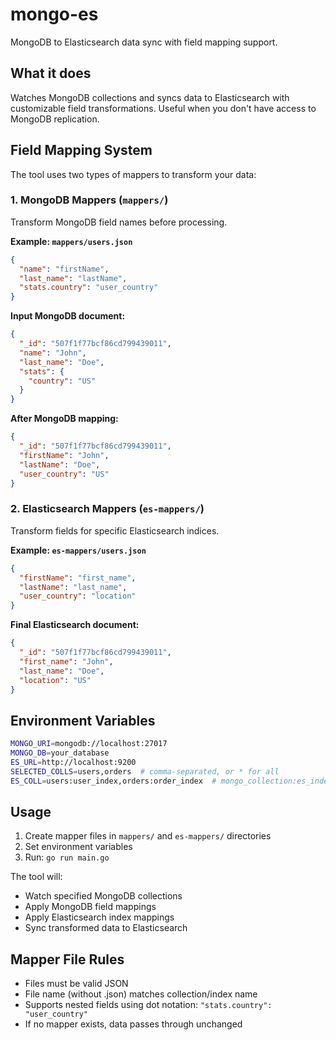 # mongo-es

MongoDB to Elasticsearch data sync with field mapping support.

## What it does

Watches MongoDB collections and syncs data to Elasticsearch with customizable field transformations. Useful when you don't have access to MongoDB replication.

## Field Mapping System

The tool uses two types of mappers to transform your data:

### 1. MongoDB Mappers (`mappers/`)

Transform MongoDB field names before processing.

**Example: `mappers/users.json`**

```json
{
  "name": "firstName",
  "last_name": "lastName",
  "stats.country": "user_country"
}
```

**Input MongoDB document:**

```json
{
  "_id": "507f1f77bcf86cd799439011",
  "name": "John",
  "last_name": "Doe",
  "stats": {
    "country": "US"
  }
}
```

**After MongoDB mapping:**

```json
{
  "_id": "507f1f77bcf86cd799439011",
  "firstName": "John",
  "lastName": "Doe",
  "user_country": "US"
}
```

### 2. Elasticsearch Mappers (`es-mappers/`)

Transform fields for specific Elasticsearch indices.

**Example: `es-mappers/users.json`**

```json
{
  "firstName": "first_name",
  "lastName": "last_name",
  "user_country": "location"
}
```

**Final Elasticsearch document:**

```json
{
  "_id": "507f1f77bcf86cd799439011",
  "first_name": "John",
  "last_name": "Doe",
  "location": "US"
}
```

## Environment Variables

```bash
MONGO_URI=mongodb://localhost:27017
MONGO_DB=your_database
ES_URL=http://localhost:9200
SELECTED_COLLS=users,orders  # comma-separated, or * for all
ES_COLL=users:user_index,orders:order_index  # mongo_collection:es_index
```

## Usage

1. Create mapper files in `mappers/` and `es-mappers/` directories
2. Set environment variables
3. Run: `go run main.go`

The tool will:

- Watch specified MongoDB collections
- Apply MongoDB field mappings
- Apply Elasticsearch index mappings
- Sync transformed data to Elasticsearch

## Mapper File Rules

- Files must be valid JSON
- File name (without .json) matches collection/index name
- Supports nested fields using dot notation: `"stats.country": "user_country"`
- If no mapper exists, data passes through unchanged
